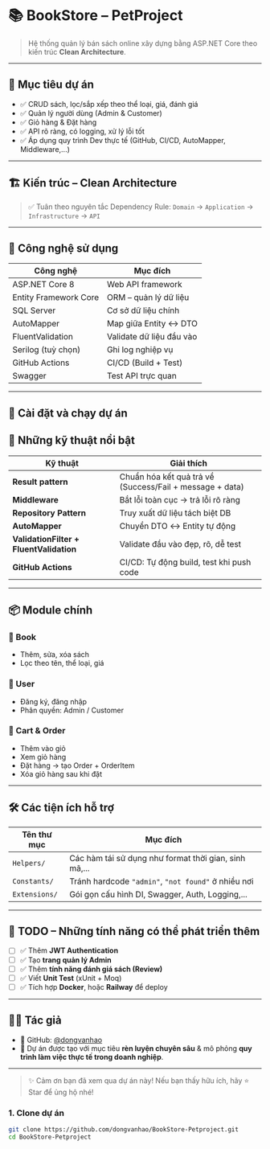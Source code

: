 # 📚 BookStore – PetProject

> Hệ thống quản lý bán sách online xây dựng bằng ASP.NET Core theo kiến trúc **Clean Architecture**.

---

## 🎯 Mục tiêu dự án

- ✅ CRUD sách, lọc/sắp xếp theo thể loại, giá, đánh giá
- ✅ Quản lý người dùng (Admin & Customer)
- ✅ Giỏ hàng & Đặt hàng
- ✅ API rõ ràng, có logging, xử lý lỗi tốt
- ✅ Áp dụng quy trình Dev thực tế (GitHub, CI/CD, AutoMapper, Middleware,...)

---

## 🏗️ Kiến trúc – Clean Architecture


> ✅ Tuân theo nguyên tắc Dependency Rule: `Domain` → `Application` → `Infrastructure` → `API`

---

## 🧰 Công nghệ sử dụng

| Công nghệ | Mục đích |
|-----------|----------|
| ASP.NET Core 8 | Web API framework |
| Entity Framework Core | ORM – quản lý dữ liệu |
| SQL Server | Cơ sở dữ liệu chính |
| AutoMapper | Map giữa Entity ↔ DTO |
| FluentValidation | Validate dữ liệu đầu vào |
| Serilog (tuỳ chọn) | Ghi log nghiệp vụ |
| GitHub Actions | CI/CD (Build + Test) |
| Swagger | Test API trực quan |

---

## 🚀 Cài đặt và chạy dự án
## 🧠 Những kỹ thuật nổi bật

| Kỹ thuật                              | Giải thích |
|---------------------------------------|------------|
| **Result<T> pattern**                 | Chuẩn hóa kết quả trả về (Success/Fail + message + data) |
| **Middleware**                        | Bắt lỗi toàn cục → trả lỗi rõ ràng |
| **Repository Pattern**                | Truy xuất dữ liệu tách biệt DB |
| **AutoMapper**                        | Chuyển DTO ↔ Entity tự động |
| **ValidationFilter + FluentValidation** | Validate đầu vào đẹp, rõ, dễ test |
| **GitHub Actions**                    | CI/CD: Tự động build, test khi push code |

---

## 📦 Module chính

### 📘 Book
- Thêm, sửa, xóa sách
- Lọc theo tên, thể loại, giá

### 👤 User
- Đăng ký, đăng nhập
- Phân quyền: Admin / Customer

### 🛒 Cart & Order
- Thêm vào giỏ
- Xem giỏ hàng
- Đặt hàng → tạo Order + OrderItem
- Xóa giỏ hàng sau khi đặt

---

## 🛠 Các tiện ích hỗ trợ

| Tên thư mục        | Mục đích |
|--------------------|----------|
| `Helpers/`         | Các hàm tái sử dụng như format thời gian, sinh mã,... |
| `Constants/`       | Tránh hardcode `"admin"`, `"not found"` ở nhiều nơi |
| `Extensions/`      | Gói gọn cấu hình DI, Swagger, Auth, Logging,... |

---

## 📌 TODO – Những tính năng có thể phát triển thêm

- [ ] ✅ Thêm **JWT Authentication**
- [ ] ✅ Tạo **trang quản lý Admin**
- [ ] ✅ Thêm **tính năng đánh giá sách (Review)**
- [ ] ✅ Viết **Unit Test** (xUnit + Moq)
- [ ] ✅ Tích hợp **Docker**, hoặc **Railway** để deploy

---

## 👨‍💻 Tác giả

- 🔗 GitHub: [@dongvanhao](https://github.com/dongvanhao)
- 💬 Dự án được tạo với mục tiêu **rèn luyện chuyên sâu** & mô phỏng **quy trình làm việc thực tế trong doanh nghiệp**.

---

> ✨ Cảm ơn bạn đã xem qua dự án này! Nếu bạn thấy hữu ích, hãy ⭐️ Star để ủng hộ nhé!

### 1. Clone dự án

```bash
git clone https://github.com/dongvanhao/BookStore-Petproject.git
cd BookStore-Petproject
```

